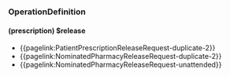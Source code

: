 ### OperationDefinition 

#### (prescription) $release

- {{pagelink:PatientPrescriptionReleaseRequest-duplicate-2}}
- {{pagelink:NominatedPharmacyReleaseRequest-duplicate-2}}
- {{pagelink:NominatedPharmacyReleaseRequest-unattended}}

<br />